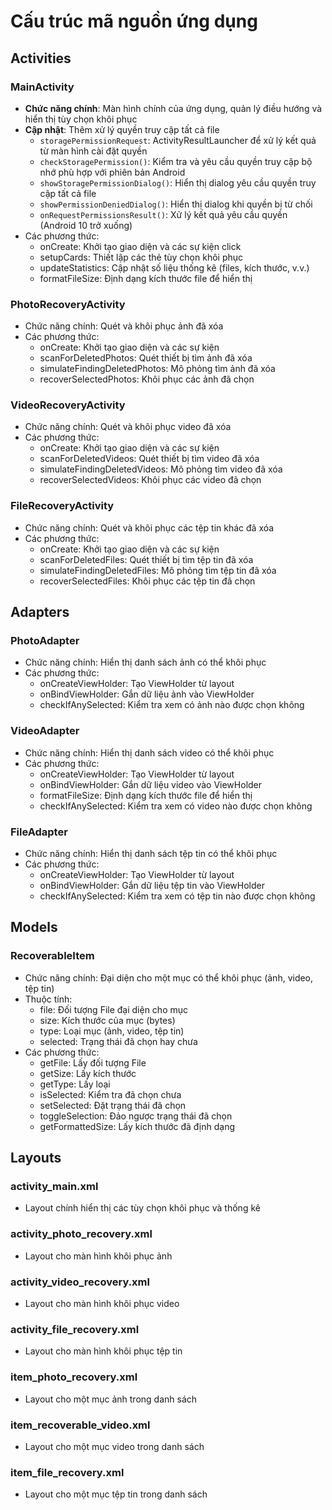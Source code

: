 # Cấu trúc mã nguồn ứng dụng

## Activities

### MainActivity
- **Chức năng chính**: Màn hình chính của ứng dụng, quản lý điều hướng và hiển thị tùy chọn khôi phục
- **Cập nhật**: Thêm xử lý quyền truy cập tất cả file
  - `storagePermissionRequest`: ActivityResultLauncher để xử lý kết quả từ màn hình cài đặt quyền
  - `checkStoragePermission()`: Kiểm tra và yêu cầu quyền truy cập bộ nhớ phù hợp với phiên bản Android
  - `showStoragePermissionDialog()`: Hiển thị dialog yêu cầu quyền truy cập tất cả file
  - `showPermissionDeniedDialog()`: Hiển thị dialog khi quyền bị từ chối
  - `onRequestPermissionsResult()`: Xử lý kết quả yêu cầu quyền (Android 10 trở xuống)
- Các phương thức:
  - onCreate: Khởi tạo giao diện và các sự kiện click
  - setupCards: Thiết lập các thẻ tùy chọn khôi phục
  - updateStatistics: Cập nhật số liệu thống kê (files, kích thước, v.v.)
  - formatFileSize: Định dạng kích thước file để hiển thị

### PhotoRecoveryActivity
- Chức năng chính: Quét và khôi phục ảnh đã xóa
- Các phương thức:
  - onCreate: Khởi tạo giao diện và các sự kiện
  - scanForDeletedPhotos: Quét thiết bị tìm ảnh đã xóa
  - simulateFindingDeletedPhotos: Mô phỏng tìm ảnh đã xóa
  - recoverSelectedPhotos: Khôi phục các ảnh đã chọn

### VideoRecoveryActivity
- Chức năng chính: Quét và khôi phục video đã xóa
- Các phương thức:
  - onCreate: Khởi tạo giao diện và các sự kiện
  - scanForDeletedVideos: Quét thiết bị tìm video đã xóa
  - simulateFindingDeletedVideos: Mô phỏng tìm video đã xóa
  - recoverSelectedVideos: Khôi phục các video đã chọn

### FileRecoveryActivity
- Chức năng chính: Quét và khôi phục các tệp tin khác đã xóa
- Các phương thức:
  - onCreate: Khởi tạo giao diện và các sự kiện
  - scanForDeletedFiles: Quét thiết bị tìm tệp tin đã xóa
  - simulateFindingDeletedFiles: Mô phỏng tìm tệp tin đã xóa
  - recoverSelectedFiles: Khôi phục các tệp tin đã chọn

## Adapters

### PhotoAdapter
- Chức năng chính: Hiển thị danh sách ảnh có thể khôi phục
- Các phương thức:
  - onCreateViewHolder: Tạo ViewHolder từ layout
  - onBindViewHolder: Gắn dữ liệu ảnh vào ViewHolder
  - checkIfAnySelected: Kiểm tra xem có ảnh nào được chọn không

### VideoAdapter
- Chức năng chính: Hiển thị danh sách video có thể khôi phục
- Các phương thức:
  - onCreateViewHolder: Tạo ViewHolder từ layout
  - onBindViewHolder: Gắn dữ liệu video vào ViewHolder
  - formatFileSize: Định dạng kích thước file để hiển thị
  - checkIfAnySelected: Kiểm tra xem có video nào được chọn không

### FileAdapter
- Chức năng chính: Hiển thị danh sách tệp tin có thể khôi phục
- Các phương thức:
  - onCreateViewHolder: Tạo ViewHolder từ layout
  - onBindViewHolder: Gắn dữ liệu tệp tin vào ViewHolder
  - checkIfAnySelected: Kiểm tra xem có tệp tin nào được chọn không

## Models

### RecoverableItem
- Chức năng chính: Đại diện cho một mục có thể khôi phục (ảnh, video, tệp tin)
- Thuộc tính:
  - file: Đối tượng File đại diện cho mục
  - size: Kích thước của mục (bytes)
  - type: Loại mục (ảnh, video, tệp tin)
  - selected: Trạng thái đã chọn hay chưa
- Các phương thức:
  - getFile: Lấy đối tượng File
  - getSize: Lấy kích thước
  - getType: Lấy loại
  - isSelected: Kiểm tra đã chọn chưa
  - setSelected: Đặt trạng thái đã chọn
  - toggleSelection: Đảo ngược trạng thái đã chọn
  - getFormattedSize: Lấy kích thước đã định dạng

## Layouts

### activity_main.xml
- Layout chính hiển thị các tùy chọn khôi phục và thống kê

### activity_photo_recovery.xml
- Layout cho màn hình khôi phục ảnh

### activity_video_recovery.xml
- Layout cho màn hình khôi phục video

### activity_file_recovery.xml
- Layout cho màn hình khôi phục tệp tin

### item_photo_recovery.xml
- Layout cho một mục ảnh trong danh sách

### item_recoverable_video.xml
- Layout cho một mục video trong danh sách

### item_file_recovery.xml
- Layout cho một mục tệp tin trong danh sách 